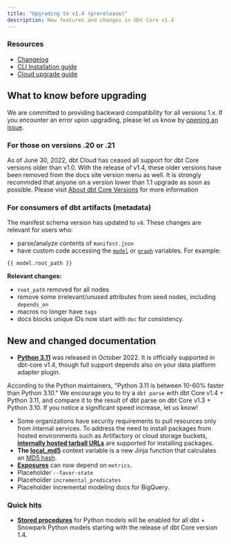 ```yaml
---
title: "Upgrading to v1.4 (prerelease)"
description: New features and changes in dbt Core v1.4
---
```

### Resources

- [Changelog](https://github.com/dbt-labs/dbt-core/blob/1.4.latest/CHANGELOG.md)
- [CLI Installation guide](/docs/get-started/installation)
- [Cloud upgrade guide](/docs/dbt-versions/upgrade-core-in-cloud)

## What to know before upgrading

We are committed to providing backward compatibility for all versions 1.x. If you encounter an error upon upgrading, please let us know by [opening an issue](https://github.com/dbt-labs/dbt-core/issues/new).

### For those on versions .20 or .21

As of June 30, 2022, dbt Cloud has ceased all support for dbt Core versions older than v1.0. With the release of v1.4, these older versions have been removed from the docs site version menu as well. It is strongly recommded that anyone on a version lower than 1.1 upgrade as soon as possible.
Please visit [About dbt Core Versions](/dbt-versions/core) for more information

### For consumers of dbt artifacts (metadata)

The manifest schema version has updated to `v8`.
These changes are relevant for users who:
- parse/analyze contents of `manifest.json`
- have custom code accessing the [`model`](https://docs.getdbt.com/reference/dbt-jinja-functions/model) or [`graph`](https://docs.getdbt.com/reference/dbt-jinja-functions/graph) variables. For example:

```
{{ model.root_path }}
```

**Relevant changes:**
- `root_path` removed for all nodes
- remove some irrelevant/unused attributes from seed nodes, including `depends_on`
- macros no longer have `tags`
- docs blocks unique IDs now start with `doc` for consistency. 

## New and changed documentation

- **[Python 3.11](/faqs/Core/install-python-compatibility)**  was released in October 2022. It is officially supported in dbt-core v1.4, though full support depends also on your data platform adapter plugin.

According to the Python maintainers, "Python 3.11 is between 10-60% faster than Python 3.10." We encourage you to try a `dbt parse` with dbt Core v1.4 + Python 3.11, and compare it to the result of dbt parse on dbt Core v1.3 + Python 3.10. If you notice a significant speed increase, let us know!
- Some organizations have security requirements to pull resources only from internal services. To address the need to install packages from hosted environments such as Artifactory or cloud storage buckets, **[internally hosted tarball URLs](/docs/build/packages)** are supported for installing packages. 
- **The [local_md5](/referencedbt-jinja-functions/local-md5)** context variable is a new Jinja function that calculates an [MD5 hash](https://en.wikipedia.org/wiki/MD5).
- **[Exposures](/docs/build/exposures)** can now depend on `metrics`.
- Placeholder `--favor-state`
- Placeholder `incremental_predicates`
- Placeholder incremental modeling docs for BigQuery.


### Quick hits

- **[Stored procedures](/docs/build/python-models##Specific-data-platforms)** for Python models will be enabled for all dbt + Snowpark Python models starting with the release of dbt Core version 1.4.

